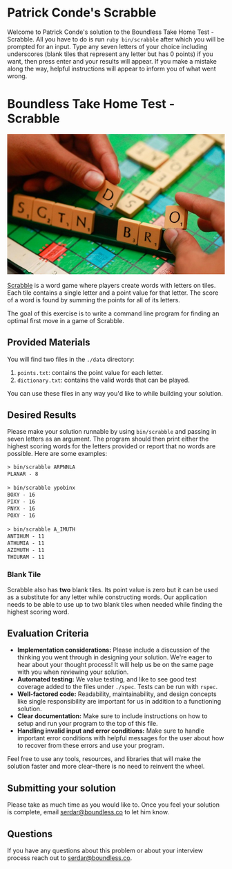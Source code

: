 # Patrick Conde's Scrabble

Welcome to Patrick Conde's solution to the Boundless Take Home Test - Scrabble. All you have to do is run `ruby bin/scrabble` after which you will be prompted for an input. Type any seven letters of your choice including underscores (blank tiles that represent any letter but has 0 points) if you want, then press enter and your results will appear. If you make a mistake along the way, helpful instructions will appear to inform you of what went wrong. 

# Boundless Take Home Test - Scrabble

![Scrabble](./scrabble.jpg)

[Scrabble](https://en.wikipedia.org/wiki/Scrabble) is a word game where players
create words with letters on tiles. Each tile contains a single letter and a point
value for that letter. The score of a word is found by summing
the points for all of its letters.

The goal of this exercise is to write a command line program for
finding an optimal first move in a game of Scrabble.

## Provided Materials

You will find two files in the `./data` directory:

1. `points.txt`: contains the point value for each letter.
2. `dictionary.txt`: contains the valid words that can be played.

You can use these files in any way you'd like to while building your
solution.

## Desired Results

Please make your solution runnable by using `bin/scrabble` and
passing in seven letters as an argument. The program should then print
either the highest scoring words for the letters provided or report
that no words are possible. Here are some examples:

```
> bin/scrabble ARPNNLA
PLANAR - 8

> bin/scrabble ypobinx
BOXY - 16
PIXY - 16
PNYX - 16
POXY - 16

> bin/scrabble A_IMUTH
ANTIHUM - 11
ATHUMIA - 11
AZIMUTH - 11
THIURAM - 11
```

### Blank Tile

Scrabble also has **two** blank tiles. Its point value is zero but it can be
used as a substitute for any letter while constructing words. Our application
needs to be able to use up to two blank tiles when needed while
finding the highest scoring word.

## Evaluation Criteria

- **Implementation considerations:** Please include a discussion of the
   thinking you went through in designing your solution. We're
   eager to hear about your thought process! It will help us be on
   the same page with you when reviewing your solution.
- **Automated testing:** We value testing, and like to see good test coverage
   added to the files under `./spec`. Tests can be run with `rspec`.
- **Well-factored code:** Readability, maintainability, and
   design concepts like single responsibility are important for
   us in addition to a functioning solution.
- **Clear documentation:** Make sure to include instructions
   on how to setup and run your program to the top of this file.
- **Handling invalid input and error conditions:** Make sure to handle
   important error conditions with helpful messages for the user about how to
   recover from these errors and use your program.

Feel free to use any tools, resources, and libraries that will make the solution
faster and more clear–there is no need to reinvent the wheel.

## Submitting your solution

Please take as much time as you would like to. Once you feel your
solution is complete,
email [serdar@boundless.co](mailto:serdar@boundless.co) to let him know.

## Questions

If you have any questions about this problem or about your interview process
reach out to [serdar@boundless.co](mailto:serdar@boundless.co).
